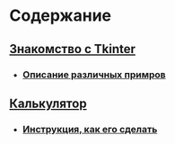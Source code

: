# Содержание

## [Знакомство с Tkinter](https://github.com/Vinnjy/python/tree/tkinter/tkinter/tkinter)

  * ### [Описание различных примров](https://github.com/Vinnjy/python/blob/tkinter/tkinter/tkinter/tkinter.md)

## [Калькулятор](https://github.com/Vinnjy/python/tree/tkinter/tkinter/calculate)

  * ### [Инструкция, как его сделать](https://github.com/Vinnjy/python/blob/tkinter/tkinter/calculate/calculate.md)
